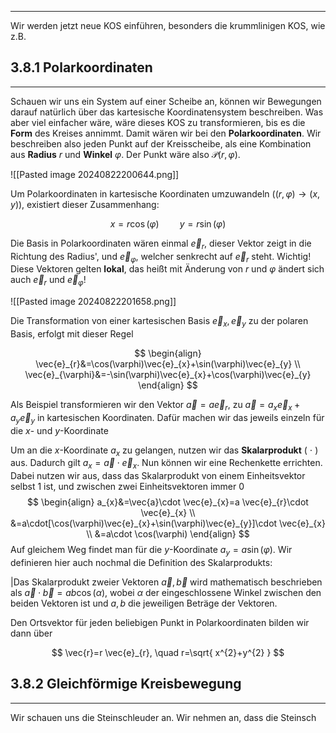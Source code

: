 ***

Wir werden jetzt neue KOS einführen, besonders die krummlinigen KOS, wie z.B.

## 3.8.1 Polarkoordinaten
***

Schauen wir uns ein System auf einer Scheibe an, können wir Bewegungen darauf natürlich über das kartesische Koordinatensystem beschreiben. Was aber viel einfacher wäre, wäre dieses KOS zu transformieren, bis es die **Form** des Kreises annimmt. Damit wären wir bei den **Polarkoordinaten**. Wir beschreiben also jeden Punkt auf der Kreisscheibe, als eine Kombination aus **Radius** $r$ und **Winkel** $\varphi$. Der Punkt wäre  also $\mathcal{P}(r,\varphi)$.

![[Pasted image 20240822200644.png]]


Um Polarkoordinaten in kartesische Koordinaten umzuwandeln ($(r,\varphi)\to(x,y)$), existiert dieser Zusammenhang:

$$
x=r \cos(\varphi)\quad\quad y=r \sin(\varphi)
$$

Die Basis in Polarkoordinaten wären einmal $\vec{e}_{r}$, dieser Vektor zeigt in die Richtung des Radius', und $\vec{e}_{\varphi}$, welcher senkrecht auf $\vec{e}_{r}$ steht. Wichtig! Diese Vektoren gelten **lokal**, das heißt mit Änderung von $r$ und $\varphi$ ändert sich auch $\vec{e}_{r}$ und $\vec{e}_{\varphi}$!

![[Pasted image 20240822201658.png]]

Die Transformation von einer kartesischen Basis $\vec{e}_{x},\vec{e}_{y}$ zu der polaren Basis, erfolgt mit dieser Regel

$$
\begin{align}
\vec{e}_{r}&=\cos(\varphi)\vec{e}_{x}+\sin(\varphi)\vec{e}_{y} \\
\vec{e}_{\varphi}&=-\sin(\varphi)\vec{e}_{x}+\cos(\varphi)\vec{e}_{y}
\end{align}
$$

Als Beispiel transformieren wir den Vektor $\vec{a}=a  \vec{e}_{r}$, zu $\vec{a}=a_{x}\vec{e}_{x}+a_{y}\vec{e}_{y}$ in kartesischen Koordinaten. Dafür machen wir das jeweils einzeln für die $x$- und $y$-Koordinate

Um an die $x$-Koordinate $a_{x}$ zu gelangen, nutzen wir das **Skalarprodukt** ( $\cdot$ ) aus. Dadurch gilt $a_{x}=\vec{a}\cdot  \vec{e}_{x}$. Nun können wir eine Rechenkette errichten. Dabei nutzen wir aus, dass das Skalarprodukt von einem Einheitsvektor selbst $1$ ist, und zwischen zwei Einheitsvektoren immer $0$
$$
\begin{align}
a_{x}&=\vec{a}\cdot  \vec{e}_{x}=a  \vec{e}_{r}\cdot  \vec{e}_{x} \\
&=a\cdot[\cos(\varphi)\vec{e}_{x}+\sin(\varphi)\vec{e}_{y}]\cdot  \vec{e}_{x} \\
&=a\cdot \cos(\varphi)
\end{align}
$$
Auf gleichem Weg findet man für die $y$-Koordinate $a_{y}=a \sin(\varphi)$. Wir definieren hier auch nochmal die Definition des Skalarprodukts:

|Das Skalarprodukt zweier Vektoren $\vec{a},\vec{b}$ wird mathematisch beschrieben als $\vec{a}\cdot  \vec{b}=ab\cos(\alpha)$, wobei $\alpha$ der eingeschlossene Winkel zwischen den beiden Vektoren ist und $a,b$ die jeweiligen Beträge der Vektoren.

Den Ortsvektor für jeden beliebigen Punkt in Polarkoordinaten bilden wir dann über

$$
\vec{r}=r  \vec{e}_{r}, \quad r=\sqrt{ x^{2}+y^{2} }
$$



## 3.8.2 Gleichförmige Kreisbewegung
***

Wir schauen uns die Steinschleuder an. Wir nehmen an, dass die Steinsch